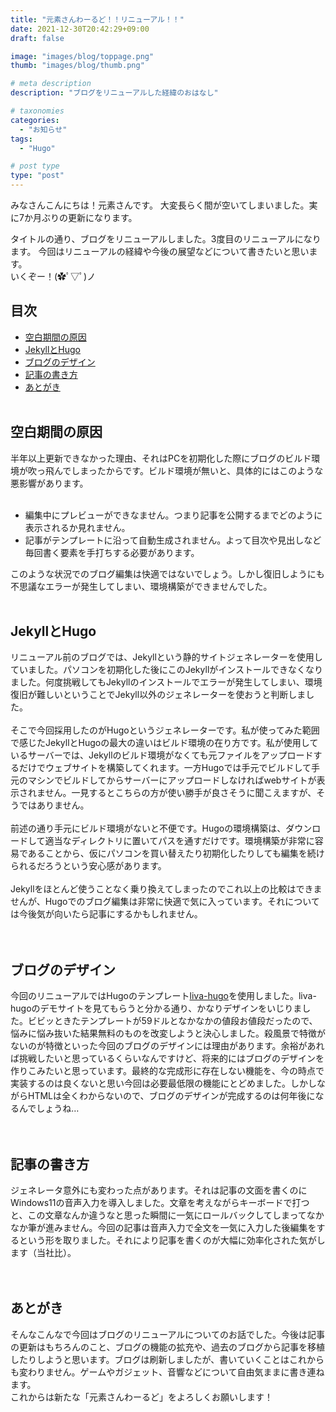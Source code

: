 ```yaml
---
title: "元素さんわーるど！！リニューアル！！"
date: 2021-12-30T20:42:29+09:00
draft: false

image: "images/blog/toppage.png"
thumb: "images/blog/thumb.png"

# meta description
description: "ブログをリニューアルした経緯のおはなし"

# taxonomies
categories: 
  - "お知らせ"
tags:
  - "Hugo"

# post type
type: "post"
---
```


みなさんこんにちは！元素さんです。
大変長らく間が空いてしまいました。実に7か月ぶりの更新になります。

タイトルの通り、ブログをリニューアルしました。3度目のリニューアルになります。
今回はリニューアルの経緯や今後の展望などについて書きたいと思います。<br>
いくぞー！(✿ﾟ▽ﾟ)ノ<br>


## 目次
- [空白期間の原因](#sec1)
- [JekyllとHugo](#sec2)
- [ブログのデザイン](#sec3)
- [記事の書き方](#sec4)
- [あとがき](#sec5)
<br><br>


<h2><a id="sec1">空白期間の原因</a></h2>
半年以上更新できなかった理由、それはPCを初期化した際にブログのビルド環境が吹っ飛んでしまったからです。ビルド環境が無いと、具体的にはこのような悪影響があります。<br><br>

- 編集中にプレビューができなません。つまり記事を公開するまでどのように表示されるか見れません。
- 記事がテンプレートに沿って自動生成されません。よって目次や見出しなど毎回書く要素を手打ちする必要があります。

このような状況でのブログ編集は快適ではないでしょう。しかし復旧しようにも不思議なエラーが発生してしまい、環境構築ができませんでした。<br><br>

<h2><a id="sec2">JekyllとHugo</a></h2>
リニューアル前のブログでは、Jekyllという静的サイトジェネレーターを使用していました。パソコンを初期化した後にこのJekyllがインストールできなくなりました。何度挑戦してもJekyllのインストールでエラーが発生してしまい、環境復旧が難しいということでJekyll以外のジェネレーターを使おうと判断しました。<br><br>
そこで今回採用したのがHugoというジェネレーターです。私が使ってみた範囲で感じたJekyllとHugoの最大の違いはビルド環境の在り方です。私が使用しているサーバーでは、Jekyllのビルド環境がなくても元ファイルをアップロードするだけでウェブサイトを構築してくれます。一方Hugoでは手元でビルドして手元のマシンでビルドしてからサーバーにアップロードしなければwebサイトが表示されません。一見するとこちらの方が使い勝手が良さそうに聞こえますが、そうではありません。<br><br>
前述の通り手元にビルド環境がないと不便です。Hugoの環境構築は、ダウンロードして適当なディレクトリに置いてパスを通すだけです。環境構築が非常に容易であることから、仮にパソコンを買い替えたり初期化したりしても編集を続けられるだろうという安心感があります。<br><br>
Jekyllをほとんど使うことなく乗り換えてしまったのでこれ以上の比較はできませんが、Hugoでのブログ編集は非常に快適で気に入っています。それについては今後気が向いたら記事にするかもしれません。<br><br><br>

<h2><a id="sec3">ブログのデザイン</a></h2>
今回のリニューアルではHugoのテンプレート<a href="https://themes.gohugo.io/themes/liva-hugo/" target="blank">liva-hugo</a>を使用しました。liva-hugoのデモサイトを見てもらうと分かる通り、かなりデザインをいじりました。ビビッときたテンプレートが59ドルとなかなかの値段お値段だったので、悩みに悩み抜いた結果無料のものを改変しようと決心しました。殺風景で特徴がないのが特徴といった今回のブログのデザインには理由があります。余裕があれば挑戦したいと思っているくらいなんですけど、将来的にはブログのデザインを作りこみたいと思っています。最終的な完成形に存在しない機能を、今の時点で実装するのは良くないと思い今回は必要最低限の機能にとどめました。しかしながらHTMLは全くわからないので、ブログのデザインが完成するのは何年後になるんでしょうね…<br><br><br>

<h2><a id="sec4">記事の書き方</a></h2>
ジェネレータ意外にも変わった点があります。それは記事の文面を書くのにWindows11の音声入力を導入しました。文章を考えながらキーボードで打つと、この文章なんか違うなと思った瞬間に一気にロールバックしてしまってなかなか筆が進みません。今回の記事は音声入力で全文を一気に入力した後編集をするという形を取りました。それにより記事を書くのが大幅に効率化された気がします（当社比）。<br><br><br>

<h2><a id="sec5">あとがき</a></h2>
そんなこんなで今回はブログのリニューアルについてのお話でした。今後は記事の更新はもちろんのこと、ブログの機能の拡充や、過去のブログから記事を移植したりしようと思います。ブログは刷新しましたが、書いていくことはこれからも変わりません。ゲームやガジェット、音響などについて自由気ままに書き連ねます。<br>
これからは新たな「元素さんわーるど」をよろしくお願いします！